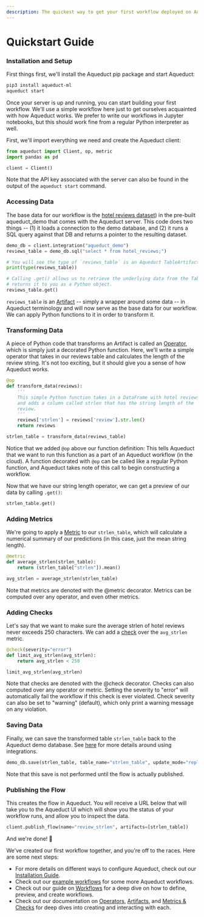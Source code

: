 ```yaml
---
description: The quickest way to get your first workflow deployed on Aqueduct
---
```


# Quickstart Guide

### Installation and Setup

First things first, we'll install the Aqueduct pip package and start Aqueduct:

```bash
pip3 install aqueduct-ml
aqueduct start
```

Once your server is up and running, you can start building your first workflow. We'll use a simple workflow here just to get ourselves acquainted with how Aqueduct works. We prefer to write our workflows in Jupyter notebooks, but this should work fine from a regular Python interpreter as well.

First, we'll import everything we need and create the Aqueduct client:

```python
from aqueduct import Client, op, metric
import pandas as pd

client = Client()

```

Note that the API key associated with the server can also be found in the output of the `aqueduct start` command.

### Accessing Data

The base data for our workflow is the [hotel reviews dataset](integrations/aqueduct-demo-integration.md)) in the pre-built aqueduct_demo that comes with the Aqueduct server. This code does two things -- (1) it loads a connection to the demo database, and (2) it runs a SQL query against that DB and returns a pointer to the resulting dataset.

```python
demo_db = client.integration("aqueduct_demo")
reviews_table = demo_db.sql("select * from hotel_reviews;")

# You will see the type of `reviews_table` is an Aqueduct TableArtifact.
print(type(reviews_table))

# Calling .get() allows us to retrieve the underlying data from the TableArtifact and
# returns it to you as a Python object.
reviews_table.get()
```

`reviews_table` is an [Artifact](artifacts.md) -- simply a wrapper around some data -- in Aqueduct terminology and will now serve as the base data for our workflow. We can apply Python functions to it in order to transform it.

### Transforming Data

A piece of Python code that transforms an Artifact is called an [Operator](operators.md), which is simply just a decorated Python function. Here, we'll write a simple operator that takes in our reviews table and calculates the length of the review string. It's not too exciting, but it should give you a sense of how Aqueduct works.

```python
@op
def transform_data(reviews):
    '''
    This simple Python function takes in a DataFrame with hotel reviews
    and adds a column called strlen that has the string length of the
    review.    
    '''
    reviews['strlen'] = reviews['review'].str.len()
    return reviews

strlen_table = transform_data(reviews_table)
```

Notice that we added `@op` above our function definition: This tells Aqueduct that we want to run this function as a part of an Aqueduct workflow (in the cloud). A function decorated with `@op` can be called like a regular Python function, and Aqueduct takes note of this call to begin constructing a workflow.

Now that we have our string length operator, we can get a preview of our data by calling `.get()`:

```python
strlen_table.get()
```


### Adding Metrics

We're going to apply a [Metric](metrics-and-checks/metrics-measuring-your-predictions/) to our `strlen_table`, which will calculate a numerical summary of our predictions (in this case, just the mean string length).&#x20;

```python
@metric
def average_strlen(strlen_table):
    return (strlen_table["strlen"]).mean()

avg_strlen = average_strlen(strlen_table)
```
Note that metrics are denoted with the @metric decorator. Metrics can be computed over any operator, and even other metrics.

### Adding Checks

Let's say that we want to make sure the average strlen of hotel reviews never exceeds 250 characters. We can add a [check](metrics-and-checks/checks-ensuring-correctness.md) over the `avg_strlen` metric.

```python
@check(severity="error")
def limit_avg_strlen(avg_strlen):
    return avg_strlen < 250

limit_avg_strlen(avg_strlen)
```

Note that checks are denoted with the @check decorator. Checks can also computed over any operator or metric. Setting the severity to "error" will automatically fail the workflow if this check is ever violated. Check severity can also be set to "warning" (default), which only print a warning message on any violation.

### Saving Data

Finally, we can save the transformed table `strlen_table` back to the Aqueduct demo database. See [here](integrations/using-integrations/) for more details around using integrations.

```python
demo_db.save(strlen_table, table_name="strlen_table", update_mode="replace")
```

Note that this save is not performed until the flow is actually published.

### Publishing the Flow

This creates the flow in Aqueduct. You will receive a URL below that will take you to the Aqueduct UI which will show you the status of your workflow runs, and allow you to inspect the data.

```python
client.publish_flow(name="review_strlen", artifacts=[strlen_table])
```

And we're done! 🎉

We've created our first workflow together, and you're off to the races. Here are some next steps:

* For more details on different ways to configure Aqueduct, check out our [Installation Guide](installation-and-deployment.md).
* Check out our [example workflows](example-workflows/) for some more Aqueduct workflows.
* Check out our guide on [Workflows](workflows/) for a deep dive on how to define, preview, and create workflows.
* Check out our documentation on [Operators](operators.md), [Artifacts](artifacts.md), and [Metrics & Checks](metrics-and-checks.md) for deep dives into creating and interacting with each.
